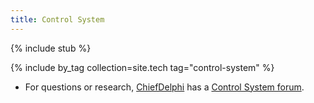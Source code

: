```yaml
---
title: Control System
---
```


{% include stub %}

{% include by_tag collection=site.tech tag="control-system" %}

  * For questions or research, [ChiefDelphi](chiefdelphi) has a [Control System forum](http://www.chiefdelphi.com/forums/forumdisplay.php?f=177). 

